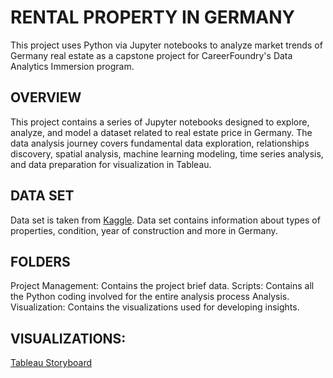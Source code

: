 # RENTAL PROPERTY IN GERMANY
This project uses Python via Jupyter notebooks to analyze market trends of Germany real estate as a capstone project for CareerFoundry's Data Analytics Immersion program.
## OVERVIEW
This project contains a series of Jupyter notebooks designed to explore, analyze, and model a dataset related to real estate price in Germany. The data analysis journey covers fundamental data exploration, relationships discovery, spatial analysis, machine learning modeling, time series analysis, and data preparation for visualization in Tableau. 
## DATA SET
Data set is taken from [Kaggle](https://www.kaggle.com/datasets/corrieaar/apartment-rental-offers-in-germany). Data set contains information about types of properties, condition, year of construction and more in Germany.
## FOLDERS
Project Management: Contains the project brief data.
Scripts: Contains all the Python coding involved for the entire analysis process Analysis.
Visualization: Contains the visualizations used for developing insights.
## VISUALIZATIONS:
[Tableau Storyboard](https://public.tableau.com/app/profile/kamini.manwal/viz/RentalPropertyinGermany/Story1)


